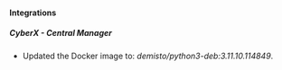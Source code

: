 
#### Integrations

##### CyberX - Central Manager

- Updated the Docker image to: *demisto/python3-deb:3.11.10.114849*.
